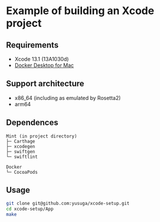 # Example of building an Xcode project

## Requirements

- Xcode 13.1 (13A1030d)
- [Docker Desktop for Mac](https://docs.docker.com/get-docker/)

## Support architecture

- x86_64 (including as emulated by Rosetta2)
- arm64

## Dependences

```
Mint (in project directory)
├─ Carthage
├─ xcodegen
├─ swiftgen
└─ swiftlint

Docker
└─ CocoaPods
```

## Usage

```sh
git clone git@github.com:yusuga/xcode-setup.git
cd xcode-setup/App
make
```
